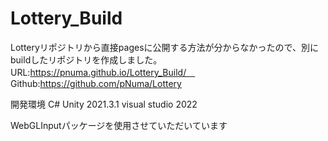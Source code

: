 # Lottery_Build
Lotteryリポジトリから直接pagesに公開する方法が分からなかったので、別にbuildしたリポジトリを作成しました。
URL:https://pnuma.github.io/Lottery_Build/　<br>
Github:https://github.com/pNuma/Lottery

開発環境
C#
Unity 2021.3.1
visual studio 2022

WebGLInputパッケージを使用させていただいています
